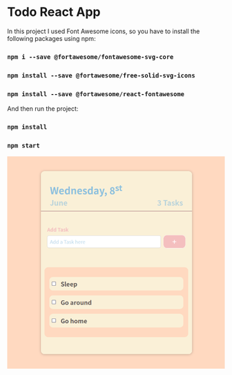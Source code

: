 # Todo React App




In this project I used Font Awesome icons, so you have to install the following packages using npm:

### `npm i --save @fortawesome/fontawesome-svg-core`
### `npm install --save @fortawesome/free-solid-svg-icons`
### `npm install --save @fortawesome/react-fontawesome`

And then run the project:
### `npm install`
### `npm start`
![Button example](https://github.com/sf-kashfi/Todo-List/blob/master/src/demo.png)
